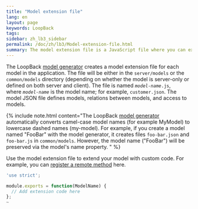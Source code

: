 ```yaml
---
title: "Model extension file"
lang: en
layout: page
keywords: LoopBack
tags:
sidebar: zh_lb3_sidebar
permalink: /doc/zh/lb3/Model-extension-file.html
summary: The model extension file is a JavaScript file where you can extend a model with JavaScript code.
---
```

The LoopBack [model generator](Model-generator.html) creates a model extension file for each model in the application.
The file will be either in the `server/models` or the `common/models` directory (depending on whether the model is server-only or
defined on both server and client).
The file is named <code><i>model-name</i>.js</code>, where _`model-name`_ is the model name; for example, `customer.json`.
The model JSON file defines models, relations between models, and access to models.

{% include note.html content="The LoopBack [model generator](Model-generator.html) automatically converts camel-case model names (for example MyModel)
to lowercase dashed names (my-model). For example, if you create a model named \"FooBar\" with the model generator, it creates files `foo-bar.json` and `foo-bar.js` in `common/models`.
However, the model name (\"FooBar\") will be preserved via the model's name property.
" %}

Use the model extension file to extend your model with custom code.
For example, you can [register a remote method](Remote-methods#registering-a-remote-method-in-code) here.


```javascript
'use strict';                                                                                            

module.exports = function(ModelName) {
  // Add extension code here
};
~    
```
